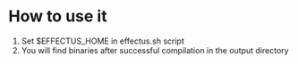 # How to use it

1. Set $EFFECTUS_HOME in effectus.sh script
2. You will find binaries after successful compilation in the output directory